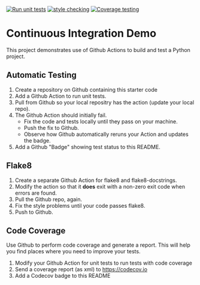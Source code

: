 [![Run unit tests](https://github.com/Pong50887/ci-demo/actions/workflows/python-unittest.yml/badge.svg)](https://github.com/Pong50887/ci-demo/actions/workflows/python-unittest.yml)
[![style checking](https://github.com/Pong50887/ci-demo/actions/workflows/style-checking.yml/badge.svg)](https://github.com/Pong50887/ci-demo/actions/workflows/style-checking.yml)
[![Coverage testing](https://github.com/Pong50887/ci-demo/actions/workflows/coverage-test.yml/badge.svg)](https://github.com/Pong50887/ci-demo/actions/workflows/coverage-test.yml)

Continuous Integration Demo
===========================

This project demonstrates use of Github Actions to build and test a Python project.  

## Automatic Testing

1. Create a repository on Github containing this starter code
2. Add a Github Action to run unit tests.
3. Pull from Github so your local repositry has the action (update your local repo).
4. The Github Action should initially fail.
   - Fix the code and tests locally until they pass on your machine.
   - Push the fix to Github.
   - Observe how Github automatically reruns your Action and updates the badge.
5. Add a Github "Badge" showing test status to this README.


## Flake8

1. Create a separate Github Action for flake8 and flake8-docstrings.
2. Modify the action so that it **does** exit with a non-zero exit code when errors are found.
3. Pull the Github repo, again.
4. Fix the style problems until your code passes flake8.
5. Push to Github.

## Code Coverage

Use Github to perform code coverage and generate a report.
This will help you find places where you need to improve your tests.

1. Modify your Github Action for unit tests to run tests with code coverage
2. Send a coverage report (as xml) to <https://codecov.io>
3. Add a Codecov badge to this README


